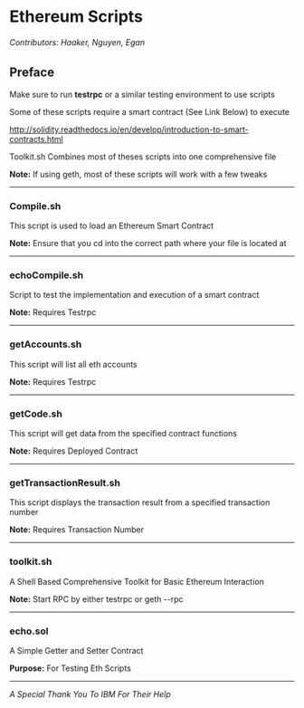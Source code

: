 # Ethereum Scripts

###### Contributors: Haaker, Nguyen, Egan

## Preface
Make sure to run <b>testrpc</b> or a similar testing environment to use scripts

Some of these scripts require a smart contract (See Link Below) to execute

http://solidity.readthedocs.io/en/develop/introduction-to-smart-contracts.html

Toolkit.sh Combines most of theses scripts into one comprehensive file


<b>Note:</b> If using geth, most of these scripts will work with a few tweaks
<hr>

### Compile.sh

This script is used to load an Ethereum Smart Contract

<b>Note:</b> Ensure that you cd into the correct path where your file is located at
<hr>

### echoCompile.sh

Script to test the implementation and execution of a smart contract

<b>Note:</b> Requires Testrpc
<hr>

### getAccounts.sh

This script will list all eth accounts

<b>Note:</b> Requires Testrpc
<hr>

### getCode.sh

This script will get data from the specified contract functions

<b>Note:</b> Requires Deployed Contract
<hr>

### getTransactionResult.sh

This script displays the transaction result from a specified transaction number

<b>Note:</b> Requires Transaction Number
<hr>

### toolkit.sh

A Shell Based Comprehensive Toolkit for Basic Ethereum Interaction 

<b>Note:</b> Start RPC by either testrpc or geth --rpc
<hr>

### echo.sol

A Simple Getter and Setter Contract

<b>Purpose:</b> For Testing Eth Scripts
<hr>

<em>A Special Thank You To IBM For Their Help</em>
